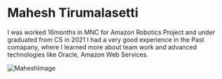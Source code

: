 # Mahesh Tirumalasetti

I was worked 16months in MNC for Amazon Robotics Project and under graduated from CS in 2021
I had a very good experience in the Past comapany, where I learned more about team work and advanced technologies like Oracle, Amazon Web Services.

![MaheshImage](MaheshPhoto.jpg)